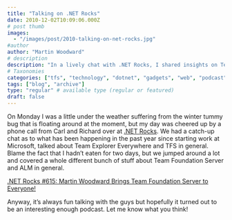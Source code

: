 ```yaml
---
title: "Talking on .NET Rocks"
date: 2010-12-02T10:09:06.000Z
# post thumb
images:
  - "/images/post/2010-talking-on-net-rocks.jpg"
#author
author: "Martin Woodward"
# description
description: "In a lively chat with .NET Rocks, I shared insights on Team Foundation Server and ALM while battling a pesky winter bug."
# Taxonomies
categories: ["tfs", "technology", "dotnet", "gadgets", "web", "podcast"]
tags: ["blog", "archive"]
type: "regular" # available type (regular or featured)
draft: false
---
```


[](http://www.dotnetrocks.com/default.aspx?showNum=615)On Monday I was a little under the weather suffering from the winter tummy bug that is floating around at the moment, but my day was cheered up by a phone call from Carl and Richard over at [.NET Rocks](http://www.dotnetrocks.com/). We had a catch-up chat as to what has been happening in the past year since starting work at Microsoft, talked about Team Explorer Everywhere and TFS in general. Blame the fact that I hadn’t eaten for two days, but we jumped around a lot and covered a whole different bunch of stuff about Team Foundation Server and ALM in general.

[.NET Rocks #615: Martin Woodward Brings Team Foundation Server to Everyone!](http://www.dotnetrocks.com/default.aspx?showNum=615)

Anyway, it’s always fun talking with the guys but hopefully it turned out to be an interesting enough podcast. Let me know what you think!
